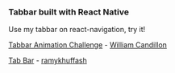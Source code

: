 ### Tabbar built with React Native

Use my tabbar on react-navigation, try it!

[Tabbar Animation Challenge](https://www.youtube.com/watch?v=6LsLgHeX500) - [William Candillon](https://www.youtube.com/channel/UC806fwFWpiLQV5y-qifzHnA)

[Tab Bar](https://uimovement.com/ui/7147/tab-bar/) - [ramykhuffash](https://uimovement.com/user/10/ramykhuffash/)